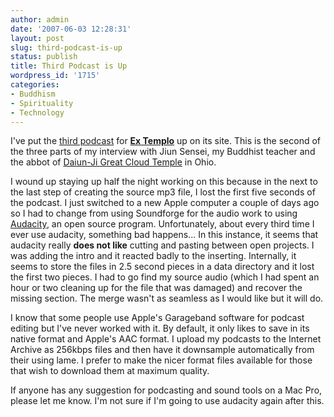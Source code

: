 ```yaml
---
author: admin
date: '2007-06-03 12:28:31'
layout: post
slug: third-podcast-is-up
status: publish
title: Third Podcast is Up
wordpress_id: '1715'
categories:
- Buddhism
- Spirituality
- Technology
---
```

I've put the <a href="http://www.extemplo.org/?p=6">third podcast</a> for <a href="http://www.extemplo.org"><strong>Ex Templo</strong></a> up on its site. This is the second of the three parts of my interview with Jiun Sensei, my Buddhist teacher and the abbot of <a href="http://www.daiun-ji.org">Daiun-Ji Great Cloud Temple</a> in Ohio.

I wound up staying up half the night working on this because in the next to the last step of creating the source mp3 file, I lost the first five seconds of the podcast. I just switched to a new Apple computer a couple of days ago so I had to change from using Soundforge for the audio work to using <a href="http://audacity.sourceforge.net/">Audacity</a>, an open source program. Unfortunately, about every third time I ever use audacity, something bad happens... In this instance, it seems that audacity really <strong>does not like</strong> cutting and pasting between open projects. I was adding the intro and it reacted badly to the inserting. Internally, it seems to store the files in 2.5 second pieces in a data directory and it lost the first two pieces. I had to go find my source audio (which I had spent an hour or two cleaning up for the file that was damaged) and recover the missing section. The merge wasn't as seamless as I would like but it will do.

I know that some people use Apple's Garageband software for podcast editing but I've never worked with it. By default, it only likes to save in its native format and Apple's AAC format. I upload my podcasts to the Internet Archive as 256kbps files and then have it downsample automatically from their using lame. I prefer to make the nicer format files available for those that wish to download them at maximum quality.

If anyone has any suggestion for podcasting and sound tools on a Mac Pro, please let me know. I'm not sure if I'm going to use audacity again after this.
